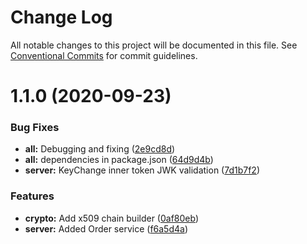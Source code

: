 # Change Log

All notable changes to this project will be documented in this file.
See [Conventional Commits](https://conventionalcommits.org) for commit guidelines.

# 1.1.0 (2020-09-23)


### Bug Fixes

* **all:** Debugging and fixing ([2e9cd8d](https://github.com/PeculiarVentures/ts-acme/commit/2e9cd8d1b16aa379a9a772ec4b7e4835da1c37b8))
* **all:** dependencies in package.json ([64d9d4b](https://github.com/PeculiarVentures/ts-acme/commit/64d9d4b220c1601d493d08fbd1517fe0c658962a))
* **server:** KeyChange inner token JWK validation ([7d1b7f2](https://github.com/PeculiarVentures/ts-acme/commit/7d1b7f20564bc97dce35cf78fcb0528ec7b88d28))


### Features

* **crypto:** Add x509 chain builder ([0af80eb](https://github.com/PeculiarVentures/ts-acme/commit/0af80eb05c5d4141d050eb84c980394bed4a2f47))
* **server:** Added Order service ([f6a5d4a](https://github.com/PeculiarVentures/ts-acme/commit/f6a5d4aa450a5b33b7c68274adf83853856113f1))
